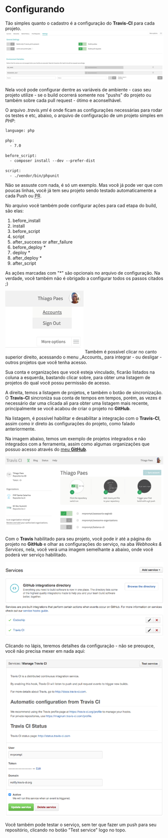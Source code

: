 # <a name="configurando"></a> Configurando

Tão simples quanto o cadastro é a configuração do **Travis-CI** para cada projeto.
<img src="assets/shot-travis-settings.png" class="img img-responsive" alt="Travis-CI - Settings">

Nela você pode configurar dentre as variáveis de ambiente - caso seu projeto utilize - se o build ocorrerá somente nos
"pushs" do projeto ou também sobre cada pull request - ótimo e aconselhável.

O arquivo _.travis.yml_ é onde ficam as configurações necessárias para rodar os testes e etc, abaixo, o arquivo de
configuração de um projeto simples em _PHP_:

```
language: php

php:
  - 7.0

before_script:
  - composer install --dev --prefer-dist

script:
  - ./vendor/bin/phpunit
```

Não se assuste com nada, é só um exemplo. Mas você já pode ver que com poucas linhas, você já tem seu projeto sendo
testado automaticamente a cada Push ou <abbr title="Pull Request">PR</abbr>.

No arquivo você também pode configurar ações para cad etapa do build, são elas:

1. before_install
2. install
3. before_script
4. script
5. after_success or after_failure
6. before_deploy *
7. deploy *
8. after_deploy *
9. after_script

As ações marcadas com "*" são opcionais no arquivo de configuração. Na verdade, você também não é obrigado a configurar todos
os passos citados ;)

<img src="assets/shot-travis-accounts.png" class="img img-thumbnail pull-right" alt="Travis-CI - Accounts">
Também é possível clicar no canto superior direito, acessando o menu _Accounts_ para integrar - ou desligar - outros projetos
que você tenha acesso.

Sua conta e organizações que você esteja vinculado, ficarão listados na coluna a esquerda, bastando clicar sobre, para obter uma
listagem de projetos do qual você possu permissão de acesso.

A direita, temos a listagem de projetos, e também o botão de sincronização. O **Travis-CI** sincroniza sua conta de tempos em tempos,
porém, as vezes é necessário dar uma clicada ali para obter uma listagem mais recente, principalmente se você acabou de criar
o projeto no **GitHub**.

Na listagem, é possível habilitar e desabilitar a integração com o **Travis-CI**, assim como ir direto às configurações do projeto,
como falado anteriormente.

Na imagem abaixo, temos um exemplo de projetos integrados e não integrados com a ferramenta, assim como algumas organizações que
possuo acesso através do [meu **GitHub**](https://github.com/mrprompt).

<img src="assets/shot-travis-accounts-2.png" class="img img-thumbnail" alt="Travis-CI - Accounts 2">

Com o **Travis** habilitado para seu projeto, você pode ir até a página do projeto no **GitHub** e olhar as configurações do
serviço, na aba _Webhooks & Services_, nela, você verá uma imagem semelhante a abaixo, onde você poderá ver serviço habilitado.

<img src="assets/shot-github-settings-services.png" class="img img-thumbnail" alt="GitHub - Webhooks & Services">

Clicando no lápis, teremos detalhes da configuração - não se preoupce, você não precisa mexer em nada aqui:

<img src="assets/shot-github-settings-services-travis.png" class="img img-thumbnail" alt="GitHub - Webhooks & Services - Travis">

Você também pode testar o serviço, sem ter que fazer um push para seu repositório, clicando no botão "Test service" logo no topo.
